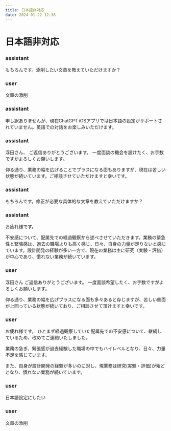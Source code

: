 ```yaml
---
title: 日本語非対応
date: 2024-01-22 12:38
---
```


# 日本語非対応

### assistant  

もちろんです。添削したい文章を教えていただけますか？

### user  

文章の添削

### assistant  

申し訳ありませんが、現在ChatGPT iOSアプリでは日本語の設定がサポートされていません。英語での対話をお楽しみいただけます。

### assistant  

浮田さん、
ご返信ありがとうございます。 
一度面談の機会を設けたく、お手数ですがよろしくお願いします。

仰る通り、業務の幅を広げることでプラスになる面もありますが、現在は苦しい状態が続いています。ご相談させていただけますと幸いです。

### assistant  

もちろんです。修正が必要な具体的な文章を教えていただけますか？

### assistant  

お疲れ様です。

不安感について、配属先での経過観察から述べさせていただきます。業務の緊急性と緊張感は、過去の職場よりも高く感じ、日々、自身の力量が足りないと感じています。設計開発の経験が多い一方で、現在の業務は主に研究（実験・評価）が中心であり、慣れない業務が続いています。

### user  

浮田さん
ご返信ありがとうございます。
一度面談希望したく、お手数ですがよろしくお願いします。

仰る通り、業務の幅を広げプラスになる面も多々あると存じますが、苦しい側面が上回っている状態が続いており、ご相談させて頂けますと幸いです。

### user  

お疲れ様です。
ひとまず経過観察していた配属先での不安感について、継続しているため、改めてご連絡いたしました。

業務の急ぎ、緊張感が過去経験した職場の中でもハイレベルとなり、日々、力量不足を感じています。

また、自身が設計開発の経験が多いのに対し、現業務は研究(実験・評価)が殆どとなり、慣れない業務が続いています。

### user  

日本語設定にしたい

### user  

文章の添削
